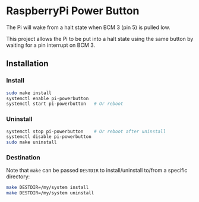 # RaspberryPi Power Button

The Pi will wake from a halt state  when BCM 3 (pin 5) is pulled low.

This project allows the Pi to be put into a halt state using the same button by waiting for a
pin interrupt on BCM 3.

## Installation

### Install

```sh
sudo make install
systemctl enable pi-powerbutton
systemctl start pi-powerbutton   # Or reboot
```

### Uninstall

```sh
systemctl stop pi-powerbutton    # Or reboot after uninstall
systemctl disable pi-powerbutton
sudo make uninstall
```

### Destination

Note that `make` can be passed `DESTDIR` to install/uninstall to/from a specific directory:

```sh
make DESTDIR=/my/system install
make DESTDIR=/my/system uninstall
```

